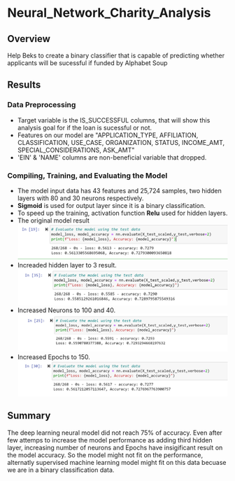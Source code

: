# Neural_Network_Charity_Analysis

## Overview 
Help Beks to create a binary classifier that is capable of predicting whether applicants will be sucessful if funded by Alphabet Soup

## Results
### Data Preprocessing
- Target variable is the IS_SUCCESSFUL columns, that will show this analysis goal for if the loan is sucessful or not.
- Features on our model are "APPLICATION_TYPE, AFFILIATION, CLASSIFICATION, USE_CASE, ORGANIZATION, STATUS, INCOME_AMT, SPECIAL_CONSIDERATIONS, ASK_AMT"
- 'EIN' & 'NAME' columns are non-beneficial variable that dropped.

### Compiling, Training, and Evaluating the Model
- The model input data has 43 features and 25,724 samples, two hidden layers with 80 and 30 neurons respectively.
- **Sigmoid** is used for output layer since it is a binary classification.
- To speed up the training, activation function **Relu** used for hidden layers.
- The original model result ![Original](https://github.com/jamesmoonusa/Neural_Network_Charity_Analysis/blob/main/Original%20Model%20Result.PNG)
- Increaded hidden layer to 3 result.![3 layers](https://github.com/jamesmoonusa/Neural_Network_Charity_Analysis/blob/main/3rd%20hidden%20layer%20result.PNG)
- Increased Neurons to 100 and 40. ![More neurons](https://github.com/jamesmoonusa/Neural_Network_Charity_Analysis/blob/main/More%20neurons%20result.PNG)
- Increased Epochs to 150. ![150 Epoch](https://github.com/jamesmoonusa/Neural_Network_Charity_Analysis/blob/main/150%20Epoch%20train%20result.PNG)

## Summary
The deep learning neural model did not reach 75% of accuracy. Even after few attemps to increase the model performance as adding third hidden layer, increasing number of neurons and Epochs have insigificant result on the model accuracy.
So the model might not fit on the performance, alternatly supervised machine learning model might fit on this data becuase we are in a binary classification data.
